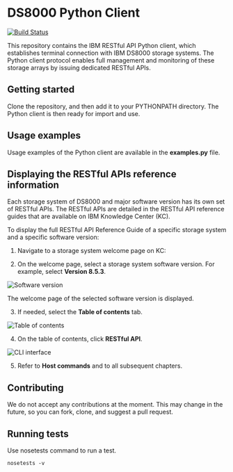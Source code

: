 # DS8000 Python Client

[![Build Status](https://travis-ci.com/IBM/pyds8k.svg?branch=develop)](https://travis-ci.org/kubernetes/utils)

This repository contains the IBM RESTful API Python client, which establishes terminal connection with IBM DS8000 storage systems. The Python client protocol enables full management and monitoring of these storage arrays by issuing dedicated RESTful APIs.

## Getting started

Clone the repository, and then add it to your PYTHONPATH directory. The Python client is then ready for import and use.

## Usage examples

Usage examples of the Python client are available in the **examples.py** file.

## Displaying the RESTful APIs reference information

Each storage system of DS8000 and major software version has its own set of RESTful APIs. The RESTful APIs are detailed in the RESTful API reference guides that are available on IBM Knowledge Center (KC).

To display the full RESTful API Reference Guide of a specific storage system and a specific software version:

1.	Navigate to a storage system welcome page on KC:


2. On the welcome page, select a storage system software version. For example, select **Version 8.5.3**.

![Software version](https://github.com/IBM/pyds8k/blob/master/images/1.jpg)

The welcome page of the selected software version is displayed.

3. If needed, select the **Table of contents** tab.

![Table of contents](https://github.com/IBM/pyds8k/blob/master/images/2.jpg)

4. On the table of contents, click **RESTful API**.

![CLI interface](https://github.com/IBM/pyds8k/blob/master/images/3.jpg)

5.	Refer to **Host commands** and to all subsequent chapters.

## Contributing
We do not accept any contributions at the moment. This may change in the future, so you can fork, clone, and suggest a pull request.

## Running tests
Use nosetests command to run a test.

    nosetests -v
